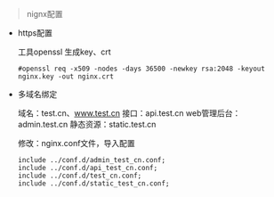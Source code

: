 >nignx配置

* https配置

    工具openssl 生成key、crt
    ```
    #openssl req -x509 -nodes -days 36500 -newkey rsa:2048 -keyout nginx.key -out nginx.crt
    ```

* 多域名绑定

    域名：test.cn、www.test.cn
    接口：api.test.cn
    web管理后台：admin.test.cn
    静态资源：static.test.cn

    修改：nginx.conf文件，导入配置
    ```
    include ../conf.d/admin_test_cn.conf;
    include ../conf.d/api_test_cn.conf;
    include ../conf.d/test_cn.conf;
    include ../conf.d/static_test_cn.conf;
    ```